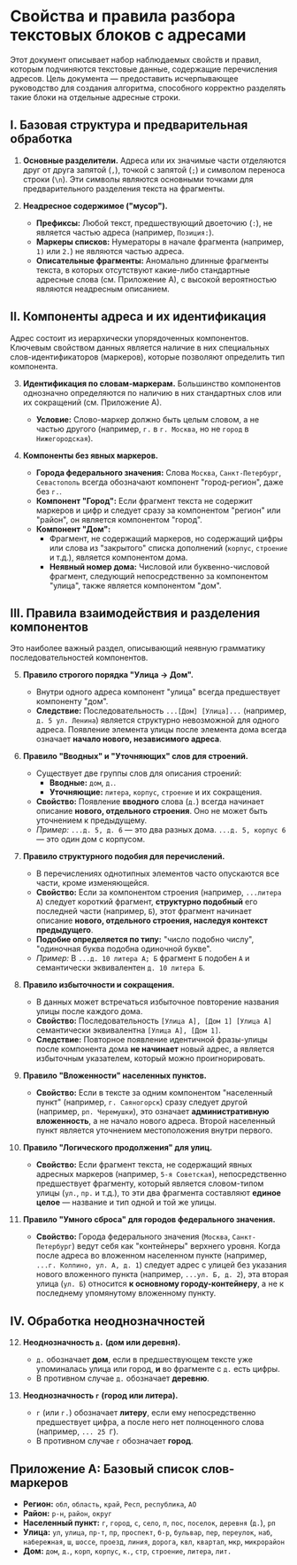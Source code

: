 # Свойства и правила разбора текстовых блоков с адресами

Этот документ описывает набор наблюдаемых свойств и правил, которым подчиняются текстовые данные, содержащие перечисления адресов. Цель документа — предоставить исчерпывающее руководство для создания алгоритма, способного корректно разделять такие блоки на отдельные адресные строки.

## I. Базовая структура и предварительная обработка

1.  **Основные разделители.** Адреса или их значимые части отделяются друг от друга запятой (`,`), точкой с запятой (`;`) и символом переноса строки (`\n`). Эти символы являются основными точками для предварительного разделения текста на фрагменты.

2.  **Неадресное содержимое ("мусор").**
    *   **Префиксы:** Любой текст, предшествующий двоеточию (`:`), не является частью адреса (например, `Позиция:`).
    *   **Маркеры списков:** Нумераторы в начале фрагмента (например, `1)` или `2.`) не являются частью адреса.
    *   **Описательные фрагменты:** Аномально длинные фрагменты текста, в которых отсутствуют какие-либо стандартные адресные слова (см. Приложение А), с высокой вероятностью являются неадресным описанием.

## II. Компоненты адреса и их идентификация

Адрес состоит из иерархически упорядоченных компонентов. Ключевым свойством данных является наличие в них специальных слов-идентификаторов (маркеров), которые позволяют определить тип компонента.

3.  **Идентификация по словам-маркерам.** Большинство компонентов однозначно определяются по наличию в них стандартных слов или их сокращений (см. Приложение А).
    *   **Условие:** Слово-маркер должно быть целым словом, а не частью другого (например, `г.` в `г. Москва`, но не `город` в `Нижегородская`).

4.  **Компоненты без явных маркеров.**
    *   **Города федерального значения:** Слова `Москва`, `Санкт-Петербург`, `Севастополь` всегда обозначают компонент "город-регион", даже без `г.`.
    *   **Компонент "Город":** Если фрагмент текста не содержит маркеров и цифр и следует сразу за компонентом "регион" или "район", он является компонентом "город".
    *   **Компонент "Дом":**
        *   Фрагмент, не содержащий маркеров, но содержащий цифры или слова из "закрытого" списка дополнений (`корпус`, `строение` и т.д.), является компонентом дома.
        *   **Неявный номер дома:** Числовой или буквенно-числовой фрагмент, следующий непосредственно за компонентом "улица", также является компонентом "дом".

## III. Правила взаимодействия и разделения компонентов

Это наиболее важный раздел, описывающий неявную грамматику последовательностей компонентов.

5.  **Правило строгого порядка "Улица -> Дом".**
    *   Внутри одного адреса компонент "улица" всегда предшествует компоненту "дом".
    *   **Следствие:** Последовательность `...[Дом] [Улица]...` (например, `д. 5 ул. Ленина`) является структурно невозможной для одного адреса. Появление элемента улицы после элемента дома всегда означает **начало нового, независимого адреса**.

6.  **Правило "Вводных" и "Уточняющих" слов для строений.**
    *   Существует две группы слов для описания строений:
        *   **Вводные:** `дом`, `д.`.
        *   **Уточняющие:** `литера`, `корпус`, `строение` и их сокращения.
    *   **Свойство:** Появление **вводного** слова (`д.`) всегда начинает описание **нового, отдельного строения**. Оно не может быть уточнением к предыдущему.
    *   *Пример:* `...д. 5, д. 6` — это два разных дома. `...д. 5, корпус 6` — это один дом с корпусом.

7.  **Правило структурного подобия для перечислений.**
    *   В перечислениях однотипных элементов часто опускаются все части, кроме изменяющейся.
    *   **Свойство:** Если за компонентом строения (например, `...литера А`) следует короткий фрагмент, **структурно подобный** его последней части (например, `Б`), этот фрагмент начинает описание **нового, отдельного строения, наследуя контекст предыдущего**.
    *   **Подобие определяется по типу:** "число подобно числу", "одиночная буква подобна одиночной букве".
    *   *Пример:* В `...д. 10 литера А; Б` фрагмент `Б` подобен `А` и семантически эквивалентен `д. 10 литера Б`.

8.  **Правило избыточности и сокращения.**
    *   В данных может встречаться избыточное повторение названия улицы после каждого дома.
    *   **Свойство:** Последовательность `[Улица А], [Дом 1] [Улица А]` семантически эквивалентна `[Улица А], [Дом 1]`.
    *   **Следствие:** Повторное появление идентичной фразы-улицы после компонента дома **не начинает** новый адрес, а является избыточным указателем, который можно проигнорировать.

9.  **Правило "Вложенности" населенных пунктов.**
    *   **Свойство:** Если в тексте за одним компонентом "населенный пункт" (например, `г. Саяногорск`) сразу следует другой (например, `рп. Черемушки`), это означает **административную вложенность**, а не начало нового адреса. Второй населенный пункт является уточнением местоположения внутри первого.

10. **Правило "Логического продолжения" для улиц.**
    *   **Свойство:** Если фрагмент текста, не содержащий явных адресных маркеров (например, `5-я Советская`), непосредственно предшествует фрагменту, который является словом-типом улицы (`ул.`, `пр.` и т.д.), то эти два фрагмента составляют **единое целое** — название и тип одной и той же улицы.

11. **Правило "Умного сброса" для городов федерального значения.**
    *   **Свойство:** Города федерального значения (`Москва`, `Санкт-Петербург`) ведут себя как "контейнеры" верхнего уровня. Когда после адреса во вложенном населенном пункте (например, `...г. Колпино, ул. А, д. 1`) следует адрес с улицей без указания нового вложенного пункта (например, `...ул. Б, д. 2`), эта вторая улица (`ул. Б`) относится **к основному городу-контейнеру**, а не к последнему упомянутому вложенному пункту.

## IV. Обработка неоднозначностей

12. **Неоднозначность `д.` (дом или деревня).**
    *   `д.` обозначает **дом**, если в предшествующем тексте уже упоминалась улица или город, **и** во фрагменте с `д.` есть цифры.
    *   В противном случае `д.` обозначает **деревню**.

13. **Неоднозначность `г` (город или литера).**
    *   `г` (или `г.`) обозначает **литеру**, если ему непосредственно предшествует цифра, а после него нет полноценного слова (например, `... 25 Г`).
    *   В противном случае `г` обозначает **город**.

## Приложение А: Базовый список слов-маркеров

*   **Регион:** `обл`, `область`, `край`, `Респ`, `республика`, `АО`
*   **Район:** `р-н`, `район`, `округ`
*   **Населенный пункт:** `г`, `город`, `с`, `село`, `п`, `пос`, `поселок`, `деревня` (`д.`), `рп`
*   **Улица:** `ул`, `улица`, `пр-т`, `пр`, `проспект`, `б-р`, `бульвар`, `пер`, `переулок`, `наб`, `набережная`, `ш`, `шоссе`, `проезд`, `линия`, `дорога`, `квл`, `квартал`, `мкр`, `микрорайон`
*   **Дом:** `дом`, `д.`, `корп`, `корпус`, `к.`, `стр`, `строение`, `литера`, `лит.`
